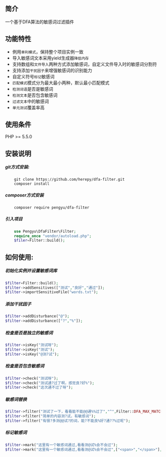 ## 简介

一个基于DFA算法的敏感词过滤插件

## 功能特性

* 例用`单利模式`，保持整个项目实例一致
* 导入敏感词文本采用yield生成器`降低内存`
* 支持数组和`文件导入`两种方式添加敏感词，自定义文件导入时的敏感词分割符
* 支持添加`干扰因子`来增强敏感词的识别能力
* 自定义符号`标记`敏感词
* `匹配模式`模式分为最大最小两种，默认最小匹配模式
* `检测词语`是否是敏感词
* `检测文本`是否包含敏感词
* `过滤文本`中的敏感词
* `单元测试`覆盖率高

## 使用条件

PHP >= 5.5.0

## 安装说明

##### git方式安装:
```git
    git clone https://github.com/herepy/dfa-filter.git
    composer install
```
##### composer方式安装
```comopser
    composer require pengyu/dfa-filter
```

##### 引入项目
```php
    use Pengyu\DfaFilter\Filter;
    require_once "vendor/autoload.php";
    $filer=Filter::build();
```

## 如何使用:
##### 初始化实例并设置敏感词库
```php
$filter=Filter::build();
$filter->addSensitives(["测试","良好","通过"]);
$filter->importSensitiveFile("words.txt");
```
##### 添加干扰因子
```php
$filter->addDisturbance("@");
$filter->addDisturbance(["?","%"]);
```
##### 检查是否是独立的敏感词
```php
$filter->isKey("测试呀");
$filter->isKey("测试");
$filter->isKey("@测?试");
```
##### 检查是否包含敏感词
```php
$filter->check("测试呀");
$filter->check("测试通?过了啊，感觉良?好%");
$filter->check("这次通不过了呀");
```
##### 敏感词替换
```php
$filter->filter("测试了一下，看看能不能@@通%%过了","^",Filter::DFA_MAX_MATCH);
$filter->filter("简单的内容测?试，有敏感词");
$filter->filter("有很?多测@@试?的词，能?不能良%好?通??%过呢");
```
##### 标记敏感词
```php
$filter->mark("这里有一个敏感词通过,看看测@试%会不会过");
$filter->mark("这里有一个敏感词通过,看看测@试%会不会过",["<span>","</span>"],Filter::DFA_MAX_MATCH);
```